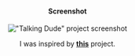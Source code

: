 <div align="center">

#### Screenshot

!["Talking Dude" project screenshot](https://i.postimg.cc/WbMxXxtt/dude.png)

I was inspired by [**this**](https://jenniferdewalt.com/node/talking_dude) project.

</div>
